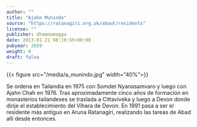 ```yaml
---
author: ""
title: "Ajahn Munindo"
source: "https://ratanagiri.org.uk/about/residents"
license: ""
publisher: dhammamagga
date: 2013-01-21 08:19:55+00:00
pubyear: 2019 
weight: 0
draft: false
---
```

{{< figure src="/media/a_munindo.jpg" width="40%">}}

Se ordena en Tailandia en 1975 con Somdet Nyanasamvaro y luego con Ajahn Chah en 1976. Tras aproximadamente cinco años de formación en monasterios tailandeses se traslada a Cittaviveka y luego a Devon donde dirije el establecimiento del Vihara de Devon. En 1991 pasa a ser el residente más antiguo en Aruna Ratanagiri, realizando las tareas de Abad allí desde entonces. 